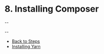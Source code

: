 # 8. Installing Composer

--


--
* [Back to Steps](../Steps_Taken.md)
* [Installing Yarn](./09_Yarn.md)
